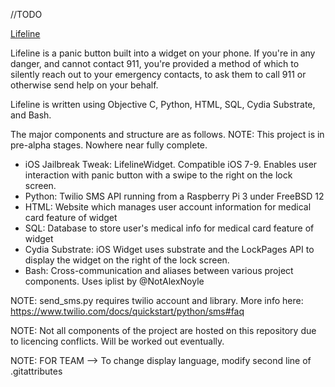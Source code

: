 //TODO

[Lifeline](http://i.imgur.com/ItQ03be.png)

Lifeline is a panic button built into a widget on your phone. If you're in any danger, and cannot contact 911, you're provided a method of which to silently reach out to your emergency contacts, to ask them to call 911 or otherwise send help on your behalf.

Lifeline is written using Objective C, Python, HTML, SQL, Cydia Substrate, and Bash.

The major components and structure are as follows. NOTE: This project is in pre-alpha stages. Nowhere near fully complete.

- iOS Jailbreak Tweak: LifelineWidget. Compatible iOS 7-9. Enables user interaction with panic button with a swipe to the right on the lock screen.
- Python: Twilio SMS API running from a Raspberry Pi 3 under FreeBSD 12
- HTML: Website which manages user account information for medical card feature of widget
- SQL: Database to store user's medical info for medical card feature of widget
- Cydia Substrate: iOS Widget uses substrate and the LockPages API to display the widget on the right of the lock screen.
- Bash: Cross-communication and aliases between various project components. Uses iplist by @NotAlexNoyle

NOTE: send_sms.py requires twilio account and library. More info here: https://www.twilio.com/docs/quickstart/python/sms#faq

NOTE: Not all components of the project are hosted on this repository due to licencing conflicts. Will be worked out eventually.

NOTE: FOR TEAM --> To change display language, modify second line of .gitattributes
